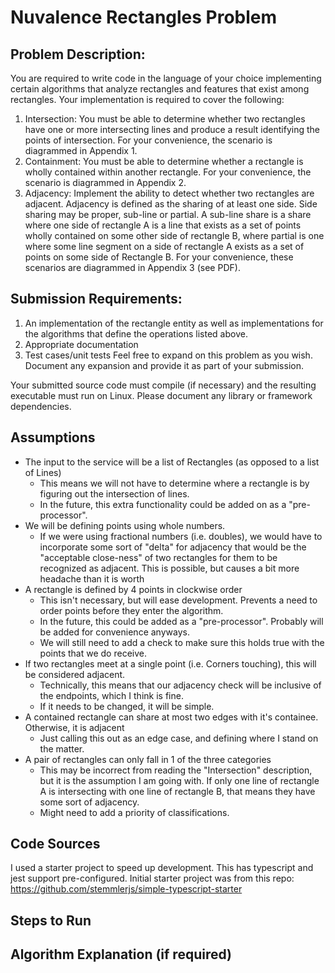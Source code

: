 # Nuvalence Rectangles Problem

## Problem Description:
You are required to write code in the language of your choice implementing certain algorithms that
analyze rectangles and features that exist among rectangles. Your implementation is required to cover
the following:
1. Intersection: You must be able to determine whether two rectangles have one or more
intersecting lines and produce a result identifying the points of intersection. For your
convenience, the scenario is diagrammed in Appendix 1.
2. Containment: You must be able to determine whether a rectangle is wholly contained within
another rectangle. For your convenience, the scenario is diagrammed in Appendix 2.
3. Adjacency: Implement the ability to detect whether two rectangles are adjacent. Adjacency is
defined as the sharing of at least one side. Side sharing may be proper, sub-line or partial. A
sub-line share is a share where one side of rectangle A is a line that exists as a set of points
wholly contained on some other side of rectangle B, where partial is one where some line
segment on a side of rectangle A exists as a set of points on some side of Rectangle B. For your
convenience, these scenarios are diagrammed in Appendix 3 (see PDF).


## Submission Requirements:
1. An implementation of the rectangle entity as well as implementations for the algorithms that
define the operations listed above.
2. Appropriate documentation
3. Test cases/unit tests
Feel free to expand on this problem as you wish. Document any expansion and provide it as part of your
submission.

Your submitted source code must compile (if necessary) and the resulting executable must run on Linux.
Please document any library or framework dependencies.

## Assumptions
- The input to the service will be a list of Rectangles (as opposed to a list of Lines)
  - This means we will not have to determine where a rectangle is by figuring out the intersection of lines.
  - In the future, this extra functionality could be added on as a "pre-processor".
- We will be defining points using whole numbers. 
  - If we were using fractional numbers (i.e. doubles), we would have to incorporate some sort of "delta" for adjacency that would be the "acceptable close-ness" of two rectangles for them to be recognized as adjacent. This is possible, but causes a bit more headache than it is worth
- A rectangle is defined by 4 points in clockwise order
  - This isn't necessary, but will ease development. Prevents a need to order points before they enter the algorithm.
  - In the future, this could be added as a "pre-processor". Probably will be added for convenience anyways.
  - We will still need to add a check to make sure this holds true with the points that we do receive.
- If two rectangles meet at a single point (i.e. Corners touching), this will be considered adjacent.
  - Technically, this means that our adjacency check will be inclusive of the endpoints, which I think is fine. 
  - If it needs to be changed, it will be simple.
- A contained rectangle can share at most two edges with it's containee. Otherwise, it is adjacent
  - Just calling this out as an edge case, and defining where I stand on the matter.
- A pair of rectangles can only fall in 1 of the three categories
  - This may be incorrect from reading the "Intersection" description, but it is the assumption I am going with. If only one line of rectangle A is intersecting with one line of rectangle B, that means they have some sort of adjacency. 
  - Might need to add a priority of classifications.

## Code Sources
I used a starter project to speed up development. This has typescript and jest support pre-configured. Initial starter project was from this repo: https://github.com/stemmlerjs/simple-typescript-starter


## Steps to Run


## Algorithm Explanation (if required)


